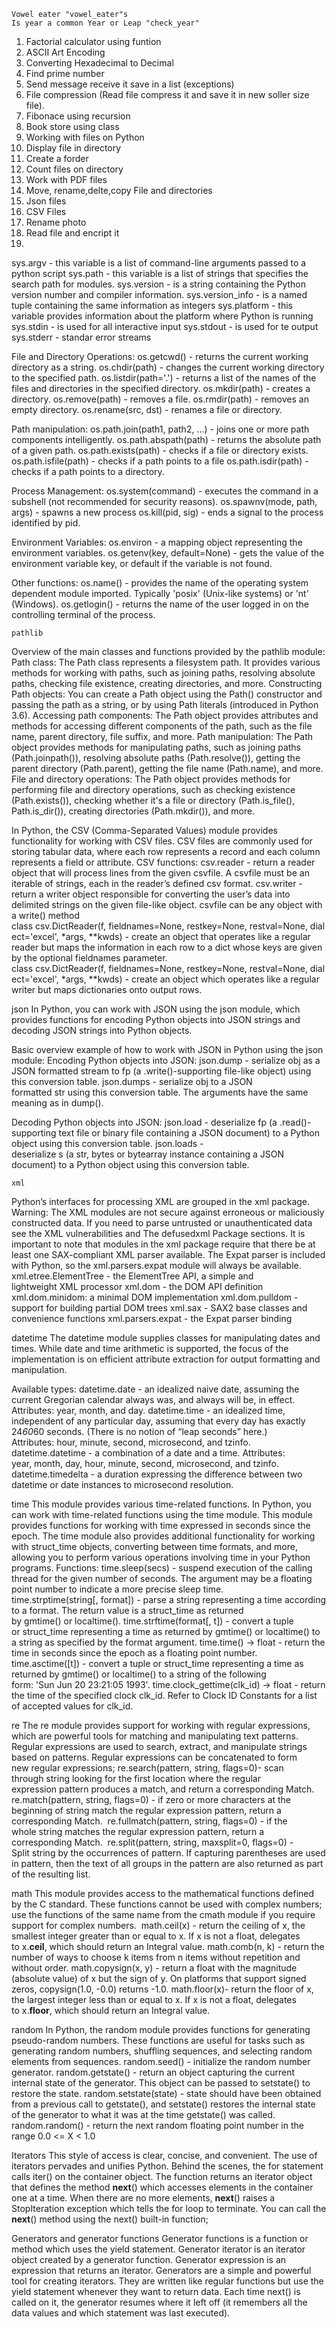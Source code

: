 
    Vowel eater "vowel_eater"s
    Is year a common Year or Leap "check_year"
    
1. Factorial calculator using funtion 
2. ASCII Art Encoding
3. Converting Hexadecimal to Decimal
4. Find prime number
5. Send message receive it save in a list (exceptions)
6. File compression (Read file compress it and save it in new soller size file).
7. Fibonace using recursion
8. Book store using class 
9. Working with files on Python
10. Display file in directory
11. Create a forder
12. Count files on directory 
13. Work with PDF files
14. Move, rename,delte,copy File and directories
15. Json files
16. CSV Files
17. Rename photo
18. Read file and encript it
19. 



sys.argv - this variable is a list of command-line arguments passed to a python script
sys.path - this variable is a list of strings that specifies the search path for modules.
sys.version - is a string containing the Python version number and compiler information.
sys.version_info - is a named tuple containing the same information as integers
sys.platform - this variable provides information about the platform where Python is running
sys.stdin - is used for all interactive input
sys.stdout - is used for te output
sys.stderr - standar error streams


File and Directory Operations:
os.getcwd() - returns the current working directory as a string.
os.chdir(path) - changes the current working directory to the specified path.
os.listdir(path='.') - returns a list of the names of the files and directories in the specified directory.
os.mkdir(path) - creates a directory. 
os.remove(path) - removes a file.
os.rmdir(path) - removes an empty directory.
os.rename(src, dst) - renames a file or directory.

Path manipulation:
os.path.join(path1, path2, …) - joins one or more path components intelligently.
os.path.abspath(path) - returns the absolute path of a given path.
os.path.exists(path) - checks if a file or directory exists.
os.path.isfile(path) - checks if a path points to a file
os.path.isdir(path) -  checks if a path points to a directory.

Process Management:
os.system(command) - executes the command in a subshell (not recommended for security reasons).
os.spawnv(mode, path, args) - spawns a new process
os.kill(pid, sig) - ends a signal to the process identified by pid.

Environment Variables:
os.environ - a mapping object representing the environment variables. 
os.getenv(key, default=None) - gets the value of the environment variable key, or default if the variable is not found.

Other functions:
os.name() -  provides the name of the operating system dependent module imported. Typically 'posix' (Unix-like systems) or 'nt' (Windows).
os.getlogin() -  returns the name of the user logged in on the controlling terminal of the process.


    pathlib
Overview of the main classes and functions provided by the pathlib module:
Path class:
    The Path class represents a filesystem path. It provides various methods for working with paths, such as joining paths, resolving absolute paths, checking file existence, creating directories, and more.
Constructing Path objects:
    You can create a Path object using the Path() constructor and passing the path as a string, or by using Path literals (introduced in Python 3.6).
Accessing path components:
    The Path object provides attributes and methods for accessing different components of the path, such as the file name, parent directory, file suffix, and more.
Path manipulation:
    The Path object provides methods for manipulating paths, such as joining paths (Path.joinpath()), resolving absolute paths (Path.resolve()), getting the parent directory (Path.parent), getting the file name (Path.name), and more.
File and directory operations:
    The Path object provides methods for performing file and directory operations, such as checking existence (Path.exists()), checking whether it's a file or directory (Path.is_file(), Path.is_dir()), creating directories (Path.mkdir()), and more.


In Python, the CSV (Comma-Separated Values) module provides functionality for working with CSV files. CSV files are commonly used for storing tabular data, where each row represents a record and each column represents a field or attribute.
CSV functions:
    csv.reader - return a reader object that will process lines from the given csvfile. A csvfile must be an iterable of strings, each in the reader’s defined csv format.
    csv.writer - return a writer object responsible for converting the user’s data into delimited strings on the given file-like object. csvfile can be any object with a write() method
    class csv.DictReader(f, fieldnames=None, restkey=None, restval=None, dialect='excel', *args, **kwds) - create an object that operates like a regular reader but maps the information in each row to a dict whose keys are given by the optional fieldnames parameter.
    class csv.DictReader(f, fieldnames=None, restkey=None, restval=None, dialect='excel', *args, **kwds) - create an object which operates like a regular writer but maps dictionaries onto output rows.

json
In Python, you can work with JSON using the json module, which provides functions for encoding Python objects into JSON strings and decoding JSON strings into Python objects.

Basic overview example of how to work with JSON in Python using the json module:
Encoding Python objects into JSON: 
json.dump - serialize obj as a JSON formatted stream to fp (a .write()-supporting file-like object) using this conversion table.
json.dumps - serialize obj to a JSON formatted str using this conversion table. The arguments have the same meaning as in dump().

Decoding Python objects into JSON: 
json.load - deserialize fp (a .read()-supporting text file or binary file containing a JSON document) to a  Python object using this conversion table.
json.loads - deserialize s (a str, bytes or bytearray instance containing a JSON document) to a Python  object using this conversion table.

    xml
Python’s interfaces for processing XML are grouped in the xml package.
Warning: The XML modules are not secure against erroneous or maliciously constructed data. If you need to parse untrusted or unauthenticated data see the XML vulnerabilities and The defusedxml Package sections.
    It is important to note that modules in the xml package require that there be at least one SAX-compliant XML parser available. The Expat parser is included with Python, so the xml.parsers.expat module will always be available.
xml.etree.ElementTree - the ElementTree API, a simple and lightweight XML processor
xml.dom - the DOM API definition
xml.dom.minidom: a minimal DOM implementation
xml.dom.pulldom - support for building partial DOM trees
xml.sax - SAX2 base classes and convenience functions
xml.parsers.expat - the Expat parser binding

datetime
The datetime module supplies classes for manipulating dates and times.
While date and time arithmetic is supported, the focus of the implementation is on efficient attribute extraction for output formatting and manipulation.

Available types:
datetime.date - an idealized naive date, assuming the current Gregorian calendar always was, and always will be, in effect. Attributes: year, month, and day.
datetime.time - an idealized time, independent of any particular day, assuming that every day has exactly 24*60*60 seconds. (There is no notion of “leap seconds” here.) Attributes: hour, minute, second, microsecond, and tzinfo.
datetime.datetime - a combination of a date and a time. Attributes: year, month, day, hour, minute, second, microsecond, and tzinfo. 
datetime.timedelta -  a duration expressing the difference between two datetime or date instances to microsecond resolution.




time
This module provides various time-related functions. In Python, you can work with time-related functions using the time module. This module provides functions for working with time expressed in seconds since the epoch.
The time module also provides additional functionality for working with struct_time objects, converting between time formats, and more, allowing you to perform various operations involving time in your Python programs.
Functions:
time.sleep(secs) - suspend execution of the calling thread for the given number of seconds. The argument may be a floating point number to indicate a more precise sleep time.
time.strptime(string[, format]) - parse a string representing a time according to a format. The return value is a struct_time as returned by gmtime() or localtime().
time.strftime(format[, t]) - convert a tuple or struct_time representing a time as returned by gmtime() or localtime() to a string as specified by the format argument.
time.time() -> float  - return the time in seconds since the epoch as a floating point number.
time.asctime([t])   - convert a tuple or struct_time representing a time as returned by gmtime() or localtime() to a string of the following form: 'Sun Jun 20 23:21:05 1993'. 
time.clock_gettime(clk_id) → float  - return the time of the specified clock clk_id. Refer to Clock ID Constants for a list of accepted values for clk_id.


re
The re module provides support for working with regular expressions, which are powerful tools for matching and  manipulating text patterns. Regular expressions are used to search, extract, and manipulate strings based on patterns. 
Regular expressions can be concatenated to form new regular expressions;
re.search(pattern, string, flags=0)- scan through string looking for the first location where the regular expression pattern produces a match, and return a corresponding Match.
re.match(pattern, string, flags=0) - if zero or more characters at the beginning of string match the regular expression pattern, return a corresponding Match. 
re.fullmatch(pattern, string, flags=0) - if the whole string matches the regular expression pattern, return a corresponding Match. 
re.split(pattern, string, maxsplit=0, flags=0) - Split string by the occurrences of pattern. If capturing parentheses are used in pattern, then the text of all groups in the pattern are also returned as part of the resulting list. 


math
This module provides access to the mathematical functions defined by the C standard. These functions cannot be used with complex numbers; use the functions of the same name from the cmath module if you require support for complex numbers. 
math.ceil(x) - return the ceiling of x, the smallest integer greater than or equal to x. If x is not a float, delegates to x.__ceil__, which should return an Integral value.
math.comb(n, k) - return the number of ways to choose k items from n items without repetition and without order.
math.copysign(x, y) - return a float with the magnitude (absolute value) of x but the sign of y. On platforms that support signed zeros, copysign(1.0, -0.0) returns -1.0.
math.floor(x)- return the floor of x, the largest integer less than or equal to x. If x is not a float, delegates to x.__floor__, which should return an Integral value.


random 
In Python, the random module provides functions for generating pseudo-random numbers. These functions are  useful for tasks such as generating random numbers, shuffling sequences, and selecting random elements from sequences. 
random.seed() - initialize the random number generator.
random.getstate() - return an object capturing the current internal state of the generator. This object can be passed to setstate() to restore the state.
random.setstate(state) - state should have been obtained from a previous call to getstate(), and setstate() restores the internal state of the generator to what it was at the time getstate() was called.
random.random() - return the next random floating point number in the range 0.0 <= X < 1.0

Iterators
This style of access is clear, concise, and convenient. The use of iterators pervades and unifies Python. Behind the scenes, the for statement calls iter() on the container object. The function returns an iterator object that defines the method __next__() which accesses elements in the container one at a time. When there are no more elements, __next__() raises a StopIteration exception which tells the for loop to terminate. You can call the __next__() method using the next() built-in function;


Generators and generator functions
Generator functions is a function or method which uses the yield statement.
Generator iterator is an iterator object created by a generator function.
Generator expression is an expression that returns an iterator.
Generators are a simple and powerful tool for creating iterators. They are written like regular functions but use the yield statement whenever they want to return data. Each time next() is called on it, the generator resumes where it left off (it remembers all the data values and which statement was last executed).



